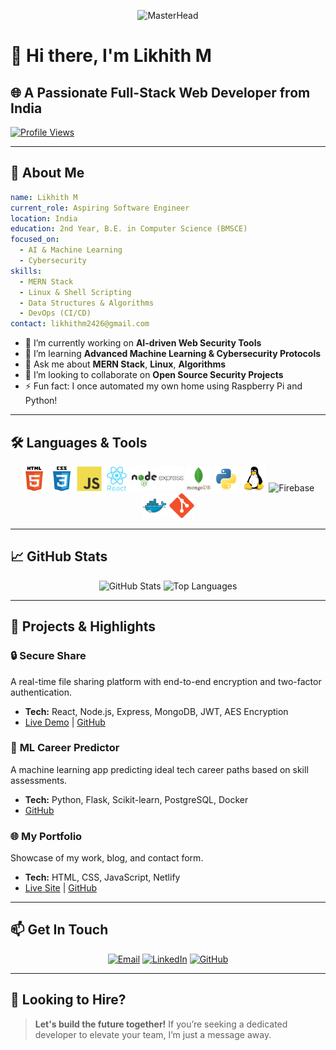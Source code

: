<p align="center"> <img src="https://1.bp.blogspot.com/-7A4WynwLsMw/XbBpCXG8fHI/AAAAAAAAMt4/uOa1bpLskYgrwGbllhSu2SDj_Mig8SXJQCLcBGAsYHQ/s1600/2000_600px.gif" alt="MasterHead" />

</p>

# 👋 Hi there, I'm **Likhith M**

## 🌐 A Passionate Full-Stack Web Developer from India

[![Profile Views](https://komarev.com/ghpvc/?username=likhith-bluelotus\&label=Profile%20views\&color=0e75b6\&style=flat)](https://github.com/likhith-bluelotus)

---

## 🚀 About Me

```yaml
name: Likhith M
current_role: Aspiring Software Engineer
location: India
education: 2nd Year, B.E. in Computer Science (BMSCE)
focused_on:
  - AI & Machine Learning
  - Cybersecurity
skills:
  - MERN Stack
  - Linux & Shell Scripting
  - Data Structures & Algorithms
  - DevOps (CI/CD)
contact: likhithm2426@gmail.com
```

* 🔭 I’m currently working on **AI-driven Web Security Tools**
* 🌱 I’m learning **Advanced Machine Learning & Cybersecurity Protocols**
* 💬 Ask me about **MERN Stack**, **Linux**, **Algorithms**
* 👯 I’m looking to collaborate on **Open Source Security Projects**
* ⚡ Fun fact: I once automated my own home using Raspberry Pi and Python!

---

## 🛠️ Languages & Tools

<p align="center">
  <img src="https://raw.githubusercontent.com/devicons/devicon/master/icons/html5/html5-original-wordmark.svg" alt="HTML5" width="40" height="40"/>
  <img src="https://raw.githubusercontent.com/devicons/devicon/master/icons/css3/css3-original-wordmark.svg" alt="CSS3" width="40" height="40"/>
  <img src="https://raw.githubusercontent.com/devicons/devicon/master/icons/javascript/javascript-original.svg" alt="JavaScript" width="40" height="40"/>
  <img src="https://raw.githubusercontent.com/devicons/devicon/master/icons/react/react-original-wordmark.svg" alt="React" width="40" height="40"/>
  <img src="https://raw.githubusercontent.com/devicons/devicon/master/icons/nodejs/nodejs-original-wordmark.svg" alt="Node.js" width="40" height="40"/>
  <img src="https://raw.githubusercontent.com/devicons/devicon/master/icons/express/express-original-wordmark.svg" alt="Express" width="40" height="40"/>
  <img src="https://raw.githubusercontent.com/devicons/devicon/master/icons/mongodb/mongodb-original-wordmark.svg" alt="MongoDB" width="40" height="40"/>
  <img src="https://raw.githubusercontent.com/devicons/devicon/master/icons/python/python-original.svg" alt="Python" width="40" height="40"/>
  <img src="https://raw.githubusercontent.com/devicons/devicon/master/icons/linux/linux-original.svg" alt="Linux" width="40" height="40"/>
  <img src="https://raw.githubusercontent.com/devicons/devicon/master/icons/firebase/firebase-icon.svg" alt="Firebase" width="40" height="40"/>
  <img src="https://raw.githubusercontent.com/devicons/devicon/master/icons/docker/docker-original.svg" alt="Docker" width="40" height="40"/>
  <img src="https://raw.githubusercontent.com/devicons/devicon/master/icons/git/git-original.svg" alt="Git" width="40" height="40"/>
</p>

---

## 📈 GitHub Stats

<p align="center">
  <img src="https://github-readme-stats.vercel.app/api?username=likhith-bluelotus&show_icons=true&theme=radical" alt="GitHub Stats" width="48%"/>
  <img src="https://github-readme-stats.vercel.app/api/top-langs/?username=likhith-bluelotus&layout=compact&theme=radical" alt="Top Languages" width="48%"/>
</p>

---

## 🎯 Projects & Highlights

### 🔒 **Secure Share**

A real-time file sharing platform with end-to-end encryption and two-factor authentication.

* **Tech:** React, Node.js, Express, MongoDB, JWT, AES Encryption
* [Live Demo](https://secure-share.example.com) | [GitHub](https://github.com/likhith-bluelotus/secure-share)

### 🧠 **ML Career Predictor**

A machine learning app predicting ideal tech career paths based on skill assessments.

* **Tech:** Python, Flask, Scikit-learn, PostgreSQL, Docker
* [GitHub](https://github.com/likhith-bluelotus/ml-career-predictor)

### 🌐 **My Portfolio**

Showcase of my work, blog, and contact form.

* **Tech:** HTML, CSS, JavaScript, Netlify
* [Live Site](https://likhith-bluelotus.netlify.app) | [GitHub](https://github.com/likhith-bluelotus/portfolio)

---

## 📫 Get In Touch

<p align="center">
  <a href="mailto:likhithm2426@gmail.com"><img src="https://img.shields.io/badge/Email-%23D14836.svg?&style=for-the-badge&logo=gmail&logoColor=white" alt="Email"></a>
  <a href="https://www.linkedin.com/in/likhith-m-" target="_blank"><img src="https://img.shields.io/badge/LinkedIn-%230077B5.svg?&style=for-the-badge&logo=linkedin&logoColor=white" alt="LinkedIn"></a>
  <a href="https://github.com/likhith-bluelotus" target="_blank"><img src="https://img.shields.io/badge/GitHub-%23121011.svg?&style=for-the-badge&logo=github&logoColor=white" alt="GitHub"></a>
</p>

---

## 💼 Looking to Hire?

> **Let's build the future together!**
> If you’re seeking a dedicated developer to elevate your team, I’m just a message away.

<!-- Proudly created with ❤️ by Likhith M -->
